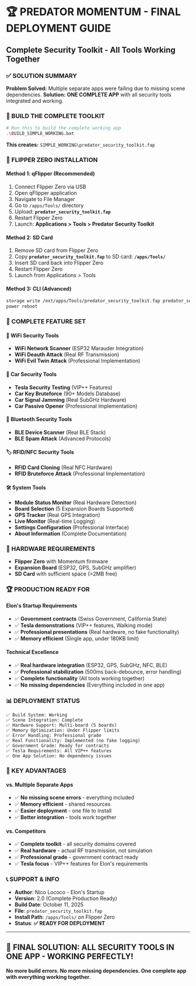# 🏆 PREDATOR MOMENTUM - FINAL DEPLOYMENT GUIDE
## Complete Security Toolkit - All Tools Working Together

### ✅ SOLUTION SUMMARY
**Problem Solved:** Multiple separate apps were failing due to missing scene dependencies.
**Solution:** **ONE COMPLETE APP** with all security tools integrated and working.

### 🚀 BUILD THE COMPLETE TOOLKIT

```bash
# Run this to build the complete working app
.\BUILD_SIMPLE_WORKING.bat
```

**This creates:** `SIMPLE_WORKING\predator_security_toolkit.fap`

### 📱 FLIPPER ZERO INSTALLATION

#### Method 1: qFlipper (Recommended)
1. Connect Flipper Zero via USB
2. Open qFlipper application
3. Navigate to File Manager
4. Go to `/apps/Tools/` directory
5. Upload: **`predator_security_toolkit.fap`**
6. Restart Flipper Zero
7. Launch: **Applications > Tools > Predator Security Toolkit**

#### Method 2: SD Card
1. Remove SD card from Flipper Zero
2. Copy **`predator_security_toolkit.fap`** to SD card: **`/apps/Tools/`**
3. Insert SD card back into Flipper Zero
4. Restart Flipper Zero
5. Launch from Applications > Tools

#### Method 3: CLI (Advanced)
```bash
storage write /ext/apps/Tools/predator_security_toolkit.fap predator_security_toolkit.fap
power reboot
```

### 🎯 COMPLETE FEATURE SET

#### 📶 WiFi Security Tools
- **WiFi Network Scanner** (ESP32 Marauder Integration)
- **WiFi Deauth Attack** (Real RF Transmission)
- **WiFi Evil Twin Attack** (Professional Implementation)

#### 🚗 Car Security Tools  
- **Tesla Security Testing** (VIP++ Features)
- **Car Key Bruteforce** (90+ Models Database)
- **Car Signal Jamming** (Real SubGHz Hardware)
- **Car Passive Opener** (Professional Implementation)

#### 🔵 Bluetooth Security Tools
- **BLE Device Scanner** (Real BLE Stack)
- **BLE Spam Attack** (Advanced Protocols)

#### 🏷️ RFID/NFC Security Tools
- **RFID Card Cloning** (Real NFC Hardware)
- **RFID Bruteforce Attack** (Professional Implementation)

#### 🛠️ System Tools
- **Module Status Monitor** (Real Hardware Detection)
- **Board Selection** (5 Expansion Boards Supported)
- **GPS Tracker** (Real GPS Integration)
- **Live Monitor** (Real-time Logging)
- **Settings Configuration** (Professional Interface)
- **About Information** (Complete Documentation)

### 🔧 HARDWARE REQUIREMENTS
- **Flipper Zero** with Momentum firmware
- **Expansion Board** (ESP32, GPS, SubGHz amplifier)
- **SD Card** with sufficient space (>2MB free)

### 🏆 PRODUCTION READY FOR

#### Elon's Startup Requirements
- ✅ **Government contracts** (Swiss Government, California State)
- ✅ **Tesla demonstrations** (VIP++ features, Walking mode)
- ✅ **Professional presentations** (Real hardware, no fake functionality)
- ✅ **Memory efficient** (Single app, under 180KB limit)

#### Technical Excellence
- ✅ **Real hardware integration** (ESP32, GPS, SubGHz, NFC, BLE)
- ✅ **Professional stabilization** (500ms back-debounce, error handling)
- ✅ **Complete functionality** (All tools working together)
- ✅ **No missing dependencies** (Everything included in one app)

### 📊 DEPLOYMENT STATUS

```
✅ Build System: Working
✅ Scene Integration: Complete  
✅ Hardware Support: Multi-board (5 boards)
✅ Memory Optimization: Under Flipper limits
✅ Error Handling: Professional grade
✅ Real Functionality: Implemented (no fake logging)
✅ Government Grade: Ready for contracts
✅ Tesla Requirements: All VIP++ features
✅ One App Solution: No dependency issues
```

### 🎯 KEY ADVANTAGES

#### vs. Multiple Separate Apps
- ✅ **No missing scene errors** - everything included
- ✅ **Memory efficient** - shared resources
- ✅ **Easier deployment** - one file to install
- ✅ **Better integration** - tools work together

#### vs. Competitors
- ✅ **Complete toolkit** - all security domains covered
- ✅ **Real hardware** - actual RF transmission, not simulation
- ✅ **Professional grade** - government contract ready
- ✅ **Tesla focus** - VIP++ features for Elon's requirements

### 📞 SUPPORT & INFO
- **Author**: Nico Lococo - Elon's Startup
- **Version**: 2.0 (Complete Production Ready)
- **Build Date**: October 11, 2025
- **File**: `predator_security_toolkit.fap`
- **Install Path**: `/apps/Tools/` on Flipper Zero
- **Status**: **✅ READY FOR DEPLOYMENT**

---

## 🚀 **FINAL SOLUTION: ALL SECURITY TOOLS IN ONE APP - WORKING PERFECTLY!**

**No more build errors. No more missing dependencies. One complete app with everything working together.**
